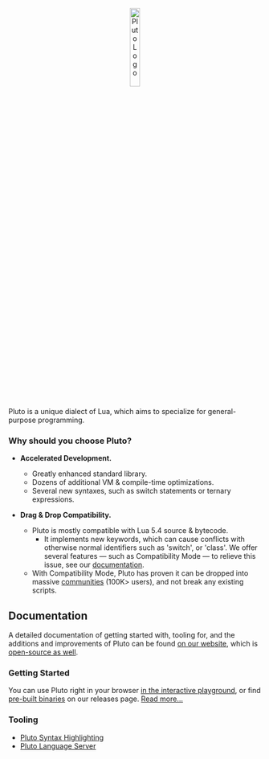 <p align='center'>
  <img alt="Pluto Logo" width="20%" src="https://avatars.githubusercontent.com/u/108627128" /><br>
</p>
Pluto is a unique dialect of Lua, which aims to specialize for general-purpose programming.

### Why should you choose Pluto?
- **Accelerated Development.**
  - Greatly enhanced standard library.
  - Dozens of additional VM & compile-time optimizations.
  - Several new syntaxes, such as switch statements or ternary expressions.

- **Drag & Drop Compatibility.**
  - Pluto is mostly compatible with Lua 5.4 source & bytecode.
    - It implements new keywords, which can cause conflicts with otherwise normal identifiers such as 'switch', or 'class'. We offer several features — such as Compatibility Mode — to relieve this issue, see our [documentation](https://pluto-lang.org/docs/Compatibility).
  - With Compatibility Mode, Pluto has proven it can be dropped into massive [communities](https://stand.gg/) (100K> users), and not break any existing scripts.

## Documentation

A detailed documentation of getting started with, tooling for, and the additions and improvements of Pluto can be found [on our website](https://plutolang.github.io/docs/Introduction), which is [open-source as well](https://github.com/PlutoLang/plutolang.github.io).

### Getting Started

You can use Pluto right in your browser [in the interactive playground](https://plutolang.github.io/web/), or find [pre-built binaries](https://github.com/PlutoLang/Pluto/releases) on our releases page. [Read more...](https://pluto-lang.org/docs/Getting%20Started)

### Tooling

- [Pluto Syntax Highlighting](https://github.com/PlutoLang/Syntax-Highlighting)
- [Pluto Language Server](https://github.com/PlutoLang/pluto-language-server)
